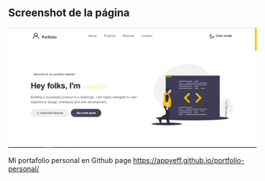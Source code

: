 ## Screenshot de la página
![](../screenshot.PNG)


Mi portafolio personal en Github page
https://appyeff.github.io/portfolio-personal/

